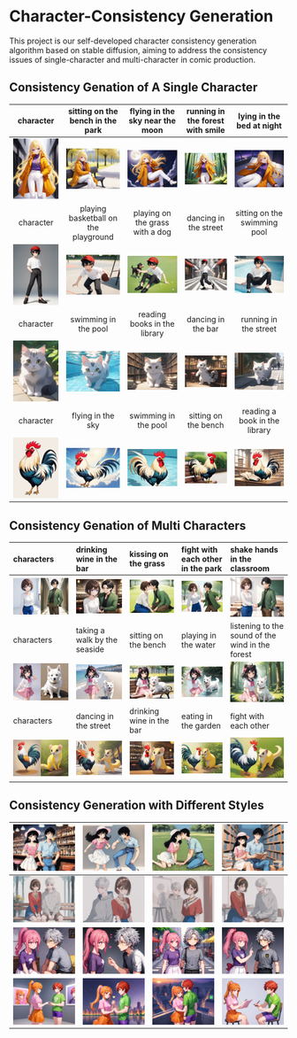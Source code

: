 # Character-Consistency Generation
This project is our self-developed character consistency generation algorithm based on stable diffusion, aiming to address the consistency issues of single-character and multi-character in comic production.



## Consistency Genation of A Single Character
|character|sitting on the bench in the park|flying in the sky near the moon|running in the forest with smile|lying in the bed at night|
|:--:|:--:|:--:|:--:|:--:|
| ![](assert/c1.webp) | ![](assert/c1-1.webp) | ![](assert/c1-2.webp) | ![](assert/c1-3.webp) |![c1-1](assert/c1-4.webp)|
|       character       | playing basketball on the playground | playing on the grass with a dog |dancing in the street|sitting on the swimming pool|
| ![c2](assert/c2.webp) |      ![c2-1](assert/c2-1.webp)       |    ![c2-2](assert/c2-2.webp)    |![c2-3](assert/c2-3.webp)|![c2-4](assert/c2-4.webp)|
|       character       | swimming in the pool | reading books in the library |dancing in the bar|running in the street|
| ![c3](assert/c3.PNG) | ![c3-1](assert/c3-1.png) | ![c3-2](assert/c3-2.PNG) |![c3-3](assert/c3-3.PNG)|![c3-4](assert/c3-4.PNG)|
| character | flying in the sky | swimming in the pool |sitting on the bench|reading a book in the library|
| ![c4](assert/c4.png) | ![c4-1](assert/c4-1.PNG) | ![c4-2](assert/c4-2.PNG) |![c4-3](assert/c4-3.PNG)|![c4-4](assert/c4-4.PNG)|



## Consistency Genation of Multi Characters

| characters            | drinking wine in the bar     | kissing on the grass      | fight with each other in the park | shake hands in the classroom                     |
| :-------------------- | :--------------------------- | :------------------------ | :-------------------------------- | :----------------------------------------------- |
| ![c5](assert/c5.png)  | ![c5-1](assert/c5-1.png)     | ![c5-2](assert/c5-2.png)  | ![c5-3](assert/c5-3.png)          | ![c5-3](assert/c5-4.png)                         |
| characters            | taking a walk by the seaside | sitting on the bench      | playing in the water              | listening to the sound of the wind in the forest |
| ![c8](assert/c88.png) | ![c8-1](assert/c88-1.PNG)    | ![c8-2](assert/c88-2.PNG) | ![c8-3](assert/c88-3.PNG)         | ![c8-4](assert/c88-4.PNG)                        |
| characters            | dancing in the street        | drinking wine in the bar  | eating in the garden              | fight with each other                            |
| ![c7](assert/c7.PNG)  | ![c7-1](assert/c7-1.png)     | ![c7-2](assert/c7-2.PNG)  | ![c7-3](assert/c7-3.png)          | ![c7-4](assert/c7-4.png)                         |



## Consistency Generation with Different Styles

| ![c10-1](assert/c10-1.webp) | ![c10-2](assert/c10-2.webp) | ![c10-3](assert/c10-3.webp) | ![c10-4](assert/c10-4.webp) |
| --------------------------- | --------------------------- | --------------------------- | --------------------------- |
| ![c13-1](assert/c13-1.webp) | ![c13-2](assert/c13-2.webp) | ![c13-3](assert/c13-3.webp) | ![c13-4](assert/c13-4.webp) |
| ![c12-1](assert/c12-1.webp) | ![c12-2](assert/c12-2.webp) | ![c12-3](assert/c12-3.webp) | ![c12-3](assert/c12-4.webp) |
| ![c11-1](assert/c11-1.webp) | ![c11-2](assert/c11-2.webp) | ![c11-3](assert/c11-3.webp) | ![c11-4](assert/c11-4.webp) |
